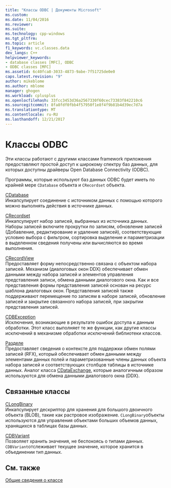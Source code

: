 ```yaml
---
title: "Классы ODBC | Документы Microsoft"
ms.custom: 
ms.date: 11/04/2016
ms.reviewer: 
ms.suite: 
ms.technology: cpp-windows
ms.tgt_pltfrm: 
ms.topic: article
f1_keywords: vc.classes.data
dev_langs: C++
helpviewer_keywords:
- database classes [MFC], ODBC
- ODBC classes [MFC]
ms.assetid: 6c40fca8-3033-4873-9abe-7f51725de0e0
caps.latest.revision: "9"
author: mikeblome
ms.author: mblome
manager: ghogen
ms.workload: cplusplus
ms.openlocfilehash: 33fcc3453d36a2567330f60cec73383f842210c6
ms.sourcegitcommit: 8fa8fdf0fbb4f57950f1e8f4f9b81b4d39ec7d7a
ms.translationtype: MT
ms.contentlocale: ru-RU
ms.lasthandoff: 12/21/2017
---
```

# <a name="odbc-classes"></a>Классы ODBC
Эти классы работают с другими классами framework приложения предоставляют простой доступ к широкому спектру баз данных, для которых доступны драйверы Open Database Connectivity (ODBC).  
  
 Программы, которые используют баз данных ODBC будет иметь по крайней мере `CDatabase` объекта и `CRecordset` объекта.  
  
 [CDatabase](../mfc/reference/cdatabase-class.md)  
 Инкапсулирует соединение с источником данных с помощью которого можно выполнять действия в источнике данных.  
  
 [CRecordset](../mfc/reference/crecordset-class.md)  
 Инкапсулирует набор записей, выбранных из источника данных. Наборы записей включите прокрутки по записям, обновление записей (Добавление, редактирование и удаление записей), соответствующие условию выбора с фильтром, сортировка выделение и параметризации в выделенном сведения получены или вычисляются во время выполнения.  
  
 [CRecordView](../mfc/reference/crecordview-class.md)  
 Предоставляет форму непосредственно связана с объектом набора записей. Механизм (диалоговых окон DDX) обеспечивает обмен данными между набора записей и элементов управления представления записи, обмена данными диалогового окна. Как и все представления формы представления записей основан на ресурс шаблона диалоговых окон. Представления записей также поддерживают перемещение по записям в наборе записей, обновление записей и закрытие связанного набора записей, при закрытии представления записей.  
  
 [CDBException](../mfc/reference/cdbexception-class.md)  
 Исключения, возникающие в результате ошибок доступа к данным обработки. Этот класс выполняет те же функции, как другие классы исключений в механизме обработки исключений библиотеки классов.  
  
 [Разделе](../mfc/reference/cfieldexchange-class.md)  
 Предоставляет сведения о контексте для поддержки обмен полями записей (RFX), который обеспечивает обмен данными между элементами данных полей и параметризованные члены данных объекта набора записей и соответствующих столбцов таблицы в источнике данных. Аналог класса [CDataExchange](../mfc/reference/cdataexchange-class.md), которые аналогичным образом используются для обмена данными диалогового окна (DDX).  
  
## <a name="related-classes"></a>Связанные классы  
 [CLongBinary](../mfc/reference/clongbinary-class.md)  
 Инкапсулирует дескриптор для хранения для большого двоичного объекта (BLOB), такие как растровое изображение. `CLongBinary`объекты используются для управления объектами больших объемов данных, хранящихся в таблицах базы данных.  
  
 [CDBVariant](../mfc/reference/cdbvariant-class.md)  
 Позволяет хранить значения, не беспокоясь о типами данных. `CDBVariant`отслеживает текущее значение, которое хранится в объединении тип данных.  
  
## <a name="see-also"></a>См. также  
 [Общие сведения о классе](../mfc/class-library-overview.md)

